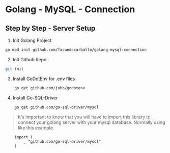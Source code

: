 # Golang - MySQL - Connection

## Step by Step - Server Setup
1. Init Golang Project
```bash
go mod init github.com/facundocarballo/golang-mysql-connection
```
2. Init Github Repo
```bash
git init
```
3. Install GoDotEnv for .env files
```bash
    go get github.com/joho/godotenv
```
4. Install Go-SQL-Driver
```bash
    go get github.com/go-sql-driver/mysql
```
> It's important to know that you will have to import this library to connect your golang server with your mysql database. Normally using like this example.
```golang
    import (
        _ "github.com/go-sql-driver/mysql"
    )
```